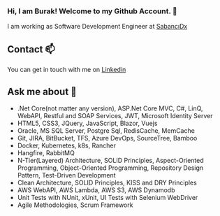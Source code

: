 ### Hi, I am Burak! Welcome to my Github Account. 👋

I am working as Software Development Engineer at [SabancıDx](https://www.sabancidx.com/)

## Contact 📫

You can get in touch with me on [Linkedin](https://www.linkedin.com/in/umutburakcakmak/)

## Ask me about 💬
 
  - .Net Core(not matter any version), ASP.Net Core MVC, C#, LinQ, WebAPI, Restful and SOAP Services, JWT, Microsoft Identity Server
  - HTML5, CSS3, JQuery, JavaScript, Blazor, Vuejs
  - Oracle, MS SQL Server, Postgre Sql, RedisCache, MemCache
  - Git, JIRA, BitBucket, TFS, Azure DevOps, SourceTree, Bamboo
  - Docker, Kubernetes, k8s, Rancher
  - Hangfire, RabbitMQ
  - N-Tier(Layered) Architecture, SOLID Principles, Aspect-Oriented Programming, Object-Oriented Programming, Repository Design Pattern, Test-Driven Development
  - Clean Architecture, SOLID Principles, KISS and DRY Principles
  - AWS WebAPI, AWS Lambda, AWS S3, AWS Dynamodb
  - Unit Tests with NUnit, xUnit, UI Tests with Selenium WebDriver
  - Agile Methodologies, Scrum Framework

